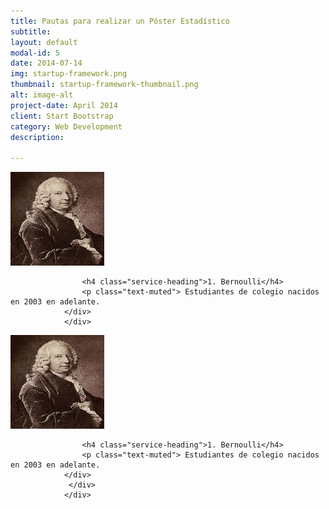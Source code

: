 ```yaml
---
title: Pautas para realizar un Póster Estadístico
subtitle: 
layout: default
modal-id: 5
date: 2014-07-14
img: startup-framework.png
thumbnail: startup-framework-thumbnail.png
alt: image-alt
project-date: April 2014
client: Start Bootstrap
category: Web Development
description: 

---
```


  <div class="container">
<div class="row text-center">
                <div class="col-lg-12">
                    <img class="img-circle img-responsibe" src="img/cat/1cat.jpg" alt="" width="150" height="150">
                    
                    <h4 class="service-heading">1. Bernoulli</h4>
                    <p class="text-muted"> Estudiantes de colegio nacidos en 2003 en adelante. 
                </div>     
                </div>
				
<div class="row text-center">
                <div class="col-lg-12">
                    <img class="img-circle img-responsibe" src="img/cat/1cat.jpg" alt="" width="150" height="150">
                    
                    <h4 class="service-heading">1. Bernoulli</h4>
                    <p class="text-muted"> Estudiantes de colegio nacidos en 2003 en adelante.  
                </div>
				 </div>
				</div>